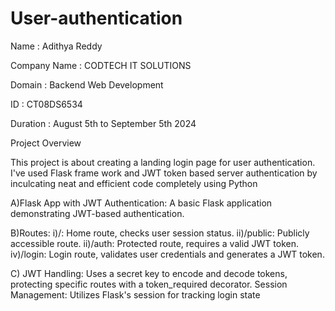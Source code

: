# User-authentication

Name : Adithya Reddy

Company Name : CODTECH IT SOLUTIONS

Domain : Backend Web Development

ID : CT08DS6534

Duration : August 5th to September 5th 2024

Project Overview




This project is about creating a landing login page for user authentication. I've used Flask frame work and JWT token based server authentication by inculcating neat and efficient code completely using Python   


A)Flask App with JWT Authentication: A basic Flask application demonstrating JWT-based authentication.


B)Routes:
i)/: Home route, checks user session status.
ii)/public: Publicly accessible route.
ii)/auth: Protected route, requires a valid JWT token.
iv)/login: Login route, validates user credentials and generates a JWT token.



C)
JWT Handling: Uses a secret key to encode and decode tokens, protecting specific routes with a token_required decorator.
Session Management: Utilizes Flask's session for tracking login state
